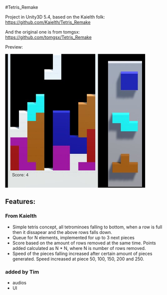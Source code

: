 #Tetris_Remake

Project in Unity3D 5.4, based on the Kaielth folk: https://github.com/Kaielth/Tetris_Remake 

And the original one is from tomgsx: https://github.com/tomgsx/Tetris_Remake

Preview:

![preview image of tetris game](https://raw.githubusercontent.com/Kaielth/Tetris_Remake/master/13-8-2015%207.8.29%201.jpg)


## Features: 
### From Kaielth
 - Simple tetris concept, all tetrominoes falling to bottom, when a row is full then it dissapear and the above rows falls down.
 - Queue for N elements, implemented for up to 3 next pieces
 - Score based on the amount of rows removed at the same time. Points added calculated as N * N, where N is number of rows removed.
 - Speed of the pieces falling increased after certain amount of pieces generated. Speed increased at piece 50, 100, 150, 200 and 250.

 ### added by Tim
 - audios
 - UI

